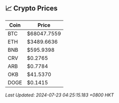 ## 📈 Crypto Prices

| Coin | Price |
| ---- | ----- |
| BTC | $68047.7559 |
| ETH | $3489.6636 |
| BNB | $595.9398 |
| CRV | $0.2765 |
| ARB | $0.7784 |
| OKB | $41.5370 |
| DOGE | $0.1415 |

_Last Updated: 2024-07-23 04:25:15.183 +0800 HKT_